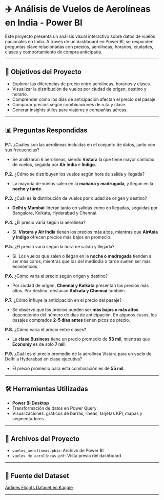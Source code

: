 # ✈️ Análisis de Vuelos de Aerolíneas en India - Power BI

Este proyecto presenta un análisis visual interactivo sobre datos de vuelos nacionales en India. A través de un dashboard en Power BI, se responden preguntas clave relacionadas con precios, aerolíneas, horarios, ciudades, clases y comportamiento de compra anticipada.

---

## 🎯 Objetivos del Proyecto

- Explorar las diferencias de precio entre aerolíneas, horarios y clases.
- Visualizar la distribución de vuelos por ciudad de origen, destino y horario.
- Comprender cómo los días de anticipación afectan el precio del pasaje.
- Comparar precios según combinaciones de ruta y clase.
- Generar insights útiles para viajeros y compañías aéreas.

---

## 📊 Preguntas Respondidas

**P.1.** ¿Cuáles son las aerolíneas incluidas en el conjunto de datos, junto con sus frecuencias?
- Se analizaron 6 aerolíneas, siendo **Vistara** la que tiene mayor cantidad de vuelos, seguida por **Air India** e **Indigo**.

**P.2.** ¿Cómo se distribuyen los vuelos según hora de salida y llegada?
- La mayoría de vuelos salen en la **mañana y madrugada**, y llegan en la **noche y tarde**.

**P.3.** ¿Cuál es la distribución de vuelos por ciudad de origen y destino?
- **Delhi y Mumbai** lideran tanto en salidas como en llegadas, seguidas por Bangalore, Kolkata, Hyderabad y Chennai.

**P.4.** ¿El precio varía según la aerolínea?
- Sí. **Vistara y Air India** tienen los precios más altos, mientras que **AirAsia y Indigo** ofrecen precios más bajos en promedio.

**P.5.** ¿El precio varía según la hora de salida y llegada?
- Sí. Los vuelos que salen o llegan en la **noche o madrugada** tienden a ser más caros, mientras que los del mediodía o tarde suelen ser más económicos.

**P.6.** ¿Cómo varía el precio según origen y destino?
- Por ciudad de origen, **Chennai y Kolkata** presentan los precios más altos. Por destino, destacan **Kolkata y Chennai** también.

**P.7.** ¿Cómo influye la anticipación en el precio del pasaje?
- Se observó que los precios pueden ser **más bajos o más altos** dependiendo del número de días de anticipación. En algunos casos, los pasajes comprados **2–5 días antes** tienen picos de precio.

**P.8.** ¿Cómo varía el precio entre clases?
- La **clase Business** tiene un precio promedio de **53 mil**, mientras que **Economy** es de solo **7 mil**.

**P.9.** ¿Cuál es el precio promedio de la aerolínea Vistara para un vuelo de Delhi a Hyderabad en clase ejecutiva?
- El precio promedio para esta combinación es de **55 mil**.

---

## 🛠️ Herramientas Utilizadas

- **Power BI Desktop**
- Transformación de datos en Power Query
- Visualizaciones: gráficos de barras, líneas, tarjetas KPI, mapas y segmentadores

---

## 📂 Archivos del Proyecto

- `vuelos_aerolineas.pbix`: Archivo de Power BI
- `vuelos de aerolíneas.pdf`: Vista previa del dashboard

---

## 📎 Fuente del Dataset

[Airlines Flights Dataset en Kaggle](https://www.kaggle.com/code/rohitgrewal/airlines-flights-data-analysis-with-python-dsl)

---
